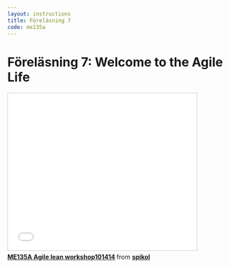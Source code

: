 ```yaml
---
layout: instructions
title: Föreläsning 7
code: me135a
---
```


# Föreläsning 7: Welcome to the Agile Life

<div class="video">
    <iframe src="//www.slideshare.net/slideshow/embed_code/40259729" width="427" height="356" frameborder="0" marginwidth="0" marginheight="0" scrolling="no" style="border:1px solid #CCC; border-width:1px; margin-bottom:5px; max-width: 100%;" allowfullscreen> </iframe> <div style="margin-bottom:5px"> <strong> <a href="https://www.slideshare.net/spikol/me135a-agile-lean-workshop101414" title="ME135A Agile lean workshop101414" target="_blank">ME135A Agile lean workshop101414</a> </strong> from <strong><a href="http://www.slideshare.net/spikol" target="_blank">spikol</a></strong> </div>
</div>


